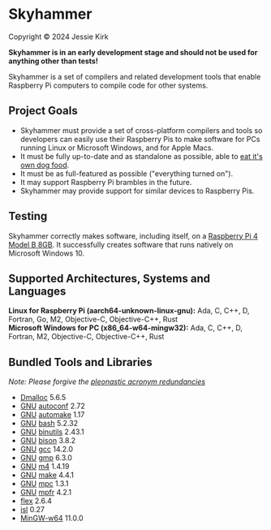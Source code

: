 # Skyhammer
Copyright © 2024 Jessie Kirk

**Skyhammer is in an early development stage and should not be used for anything other than tests!**

Skyhammer is a set of compilers and related development tools that enable Raspberry Pi computers to compile code for other systems.

## Project Goals
* Skyhammer must provide a set of cross-platform compilers and tools so developers can easily use their Raspberry Pis to make software for PCs running Linux or Microsoft Windows, and for Apple Macs.
* It must be fully up-to-date and as standalone as possible, able to [eat it's own dog food](https://en.wikipedia.org/wiki/Eating_your_own_dog_food).
* It must be as full-featured as possible ("everything turned on").
* It may support Raspberry Pi brambles in the future.
* Skyhammer may provide support for similar devices to Raspberry Pis.

## Testing
Skyhammer correctly makes software, including itself, on a [Raspberry Pi 4 Model B 8GB](https://www.raspberrypi.com/products/raspberry-pi-4-model-b/).
It successfully creates software that runs natively on Microsoft Windows 10.

## Supported Architectures, Systems and Languages
**Linux for Raspberry Pi (aarch64-unknown-linux-gnu):** Ada, C, C++, D, Fortran, Go, M2, Objective-C, Objective-C++, Rust<br>
**Microsoft Windows for PC (x86_64-w64-mingw32):** Ada, C, C++, D, Fortran, M2, Objective-C, Objective-C++, Rust

## Bundled Tools and Libraries
*Note: Please forgive the [pleonastic acronym redundancies](https://en.wikipedia.org/wiki/RAS_syndrome)*
* [Dmalloc](https://dmalloc.com/) 5.6.5
* [GNU](https://www.gnu.org/) [autoconf](https://www.gnu.org/software/autoconf/) 2.72
* [GNU](https://www.gnu.org/) [automake](https://www.gnu.org/software/automake/) 1.17
* [GNU](https://www.gnu.org/) [bash](https://www.gnu.org/software/bash/) 5.2.32
* [GNU](https://www.gnu.org/) [binutils](https://www.gnu.org/software/binutils/) 2.43.1
* [GNU](https://www.gnu.org/) [bison](https://www.gnu.org/software/bison/) 3.8.2
* [GNU](https://www.gnu.org/) [gcc](https://www.gnu.org/software/gcc/) 14.2.0
* [GNU](https://www.gnu.org/) [gmp](https://gmplib.org/) 6.3.0
* [GNU](https://www.gnu.org/) [m4](https://www.gnu.org/software/m4/) 1.4.19
* [GNU](https://www.gnu.org/) [make](https://www.gnu.org/software/make/) 4.4.1
* [GNU](https://www.gnu.org/) [mpc](https://www.multiprecision.org/) 1.3.1
* [GNU](https://www.gnu.org/) [mpfr](https://www.mpfr.org/) 4.2.1
* [flex](https://github.com/westes/flex) 2.6.4
* [isl](https://libisl.sourceforge.io/) 0.27
* [MinGW-w64](https://www.mingw-w64.org/) 11.0.0
